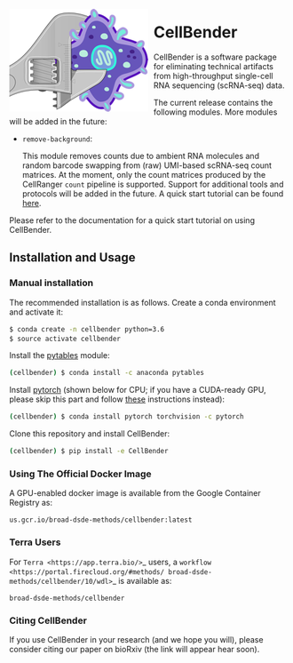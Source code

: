 <img src="https://github.com/broadinstitute/CellBender/blob/master/docs/source/_static/design/logo_250_185.png"
     alt="CellBender logo"
     style="float: left; margin-right: 10px;" />

# CellBender

CellBender is a software package for eliminating technical artifacts from
high-throughput single-cell RNA sequencing (scRNA-seq) data.

The current release contains the following modules. More modules will be added in the future:

* ``remove-background``:

  This module removes counts due to ambient RNA molecules and random barcode swapping from (raw)
  UMI-based scRNA-seq count matrices. At the moment, only the count matrices produced by the
  CellRanger ``count`` pipeline is supported. Support for additional tools and protocols will be
  added in the future. A quick start tutorial can be found [here](https://github.com/broadinstitute/CellBender/tree/master/examples/remove_background).

Please refer to the documentation for a quick start tutorial on using CellBender.

## Installation and Usage

### Manual installation

The recommended installation is as follows. Create a conda environment and activate it:

```bash
$ conda create -n cellbender python=3.6
$ source activate cellbender
```

Install the [pytables](https://www.pytables.org) module:

```bash
(cellbender) $ conda install -c anaconda pytables
```

Install [pytorch](https://pytorch.org) (shown below for CPU; if you have a CUDA-ready GPU, please skip
this part and follow [these](https://pytorch.org/get-started/locally/) instructions instead):

```bash
(cellbender) $ conda install pytorch torchvision -c pytorch
```

Clone this repository and install CellBender:

```bash
(cellbender) $ pip install -e CellBender
```

### Using The Official Docker Image

A GPU-enabled docker image is available from the Google Container Registry as:

```
us.gcr.io/broad-dsde-methods/cellbender:latest
```

### Terra Users

For `Terra <https://app.terra.bio/>`_ users, a `workflow <https://portal.firecloud.org/#methods/
broad-dsde-methods/cellbender/10/wdl>`_ is available as:

```
broad-dsde-methods/cellbender
```

### Citing CellBender

If you use CellBender in your research (and we hope you will), please consider
citing our paper on bioRxiv (the link will appear hear soon).
